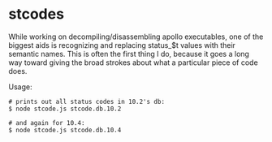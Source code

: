 stcodes
=======

While working on decompiling/disassembling apollo executables, one of the biggest aids is recognizing and replacing
status_$t values with their semantic names.  This is often the first thing I do, because it goes a long way toward
giving the broad strokes about what a particular piece of code does.

Usage:

```
# prints out all status codes in 10.2's db:
$ node stcode.js stcode.db.10.2

# and again for 10.4:
$ node stcode.js stcode.db.10.4
```
